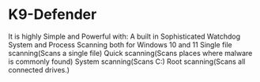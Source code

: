 # K9-Defender

It is highly Simple and Powerful with:
A built in Sophisticated Watchdog System and Process Scanning both for Windows 10 and 11
Single file scanning(Scans a single file)
Quick scanning(Scans places where malware is commonly found)
System scanning(Scans C:)
Root scanning(Scans all connected drives.)
